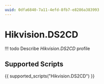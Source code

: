 ```yaml
---
uuid: 0dfa6840-7a11-4efd-8fb7-e8286a383993
---
```



# Hikvision.DS2CD


<!-- prettier-ignore -->
!!! todo
    Describe *Hikvision.DS2CD* profile

## Supported Scripts

{{ supported_scripts("Hikvision.DS2CD") }}
